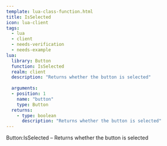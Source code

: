 ```yaml
---
template: lua-class-function.html
title: IsSelected
icon: lua-client
tags:
  - lua
  - client
  - needs-verification
  - needs-example
lua:
  library: Button
  function: IsSelected
  realm: client
  description: "Returns whether the button is selected"
  
  arguments:
  - position: 1
    name: "button"
    type: Button
  returns:
    - type: boolean
      description: "Returns whether the button is selected"
---
```


<div class="lua__search__keywords">
Button:IsSelected &#x2013; Returns whether the button is selected
</div>
